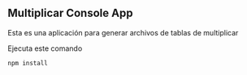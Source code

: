 ## Multiplicar Console App

Esta es una aplicación para generar archivos de tablas de multiplicar

Ejecuta este comando
```
npm install
```